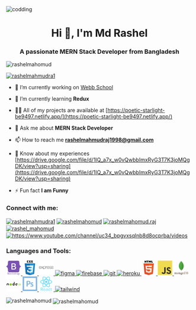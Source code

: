 <img alt="codding" src="https://i.ibb.co/HTKP16N/Grey-and-Black-Professional-Linked-In-Article-Cover-Image-1.png">
<h1 align="center">Hi 👋, I'm Md Rashel</h1>
<h3 align="center">A passionate MERN Stack Developer from Bangladesh</h3>

<p align="left"> <img src="https://komarev.com/ghpvc/?username=rashelmahomud&label=Profile%20views&color=0e75b6&style=flat" alt="rashelmahomud" /> </p>

<p align="left"> <a href="https://twitter.com/rashelmahmudra1" target="blank"><img src="https://img.shields.io/twitter/follow/rashelmahmudra1?logo=twitter&style=for-the-badge" alt="rashelmahmudra1" /></a> </p>

- 🔭 I’m currently working on [Webb School](https://webb-school-mission-2022.vercel.app/)

- 🌱 I’m currently learning **Redux**

- 👨‍💻 All of my projects are available at [https://poetic-starlight-be9497.netlify.app/](https://poetic-starlight-be9497.netlify.app/)

- 💬 Ask me about **MERN Stack Developer**

- 📫 How to reach me **rashelmahmudraj1998@gmail.com**

- 📄 Know about my experiences [https://drive.google.com/file/d/1IQ_a7x_w0vQwbbImxRyG3T7K3joMQgDK/view?usp=sharing](https://drive.google.com/file/d/1IQ_a7x_w0vQwbbImxRyG3T7K3joMQgDK/view?usp=sharing)

- ⚡ Fun fact **I am Funny**

<h3 align="left">Connect with me:</h3>
<p align="left">
<a href="https://twitter.com/rashelmahmudra1" target="blank"><img align="center" src="https://raw.githubusercontent.com/rahuldkjain/github-profile-readme-generator/master/src/images/icons/Social/twitter.svg" alt="rashelmahmudra1" height="30" width="40" /></a>
<a href="https://linkedin.com/in/rashelmahomud" target="blank"><img align="center" src="https://raw.githubusercontent.com/rahuldkjain/github-profile-readme-generator/master/src/images/icons/Social/linked-in-alt.svg" alt="rashelmahomud" height="30" width="40" /></a>
<a href="https://fb.com/rashelmahomud.raj" target="blank"><img align="center" src="https://raw.githubusercontent.com/rahuldkjain/github-profile-readme-generator/master/src/images/icons/Social/facebook.svg" alt="rashelmahomud.raj" height="30" width="40" /></a>
<a href="https://instagram.com/rashel_mahomud" target="blank"><img align="center" src="https://raw.githubusercontent.com/rahuldkjain/github-profile-readme-generator/master/src/images/icons/Social/instagram.svg" alt="rashel_mahomud" height="30" width="40" /></a>
<a href="https://www.youtube.com/c/https://www.youtube.com/channel/uc34_bpgvxsqlnb8d8ocprba/videos" target="blank"><img align="center" src="https://raw.githubusercontent.com/rahuldkjain/github-profile-readme-generator/master/src/images/icons/Social/youtube.svg" alt="https://www.youtube.com/channel/uc34_bpgvxsqlnb8d8ocprba/videos" height="30" width="40" /></a>
</p>

<h3 align="left">Languages and Tools:</h3>
<p align="left"> <a href="https://getbootstrap.com" target="_blank" rel="noreferrer"> <img src="https://raw.githubusercontent.com/devicons/devicon/master/icons/bootstrap/bootstrap-plain-wordmark.svg" alt="bootstrap" width="40" height="40"/> </a> <a href="https://www.w3schools.com/css/" target="_blank" rel="noreferrer"> <img src="https://raw.githubusercontent.com/devicons/devicon/master/icons/css3/css3-original-wordmark.svg" alt="css3" width="40" height="40"/> </a> <a href="https://expressjs.com" target="_blank" rel="noreferrer"> <img src="https://raw.githubusercontent.com/devicons/devicon/master/icons/express/express-original-wordmark.svg" alt="express" width="40" height="40"/> </a> <a href="https://www.figma.com/" target="_blank" rel="noreferrer"> <img src="https://www.vectorlogo.zone/logos/figma/figma-icon.svg" alt="figma" width="40" height="40"/> </a> <a href="https://firebase.google.com/" target="_blank" rel="noreferrer"> <img src="https://www.vectorlogo.zone/logos/firebase/firebase-icon.svg" alt="firebase" width="40" height="40"/> </a> <a href="https://git-scm.com/" target="_blank" rel="noreferrer"> <img src="https://www.vectorlogo.zone/logos/git-scm/git-scm-icon.svg" alt="git" width="40" height="40"/> </a> <a href="https://heroku.com" target="_blank" rel="noreferrer"> <img src="https://www.vectorlogo.zone/logos/heroku/heroku-icon.svg" alt="heroku" width="40" height="40"/> </a> <a href="https://www.w3.org/html/" target="_blank" rel="noreferrer"> <img src="https://raw.githubusercontent.com/devicons/devicon/master/icons/html5/html5-original-wordmark.svg" alt="html5" width="40" height="40"/> </a> <a href="https://developer.mozilla.org/en-US/docs/Web/JavaScript" target="_blank" rel="noreferrer"> <img src="https://raw.githubusercontent.com/devicons/devicon/master/icons/javascript/javascript-original.svg" alt="javascript" width="40" height="40"/> </a> <a href="https://www.mongodb.com/" target="_blank" rel="noreferrer"> <img src="https://raw.githubusercontent.com/devicons/devicon/master/icons/mongodb/mongodb-original-wordmark.svg" alt="mongodb" width="40" height="40"/> </a> <a href="https://nodejs.org" target="_blank" rel="noreferrer"> <img src="https://raw.githubusercontent.com/devicons/devicon/master/icons/nodejs/nodejs-original-wordmark.svg" alt="nodejs" width="40" height="40"/> </a> <a href="https://www.photoshop.com/en" target="_blank" rel="noreferrer"> <img src="https://raw.githubusercontent.com/devicons/devicon/master/icons/photoshop/photoshop-line.svg" alt="photoshop" width="40" height="40"/> </a> <a href="https://reactjs.org/" target="_blank" rel="noreferrer"> <img src="https://raw.githubusercontent.com/devicons/devicon/master/icons/react/react-original-wordmark.svg" alt="react" width="40" height="40"/> </a> <a href="https://tailwindcss.com/" target="_blank" rel="noreferrer"> <img src="https://www.vectorlogo.zone/logos/tailwindcss/tailwindcss-icon.svg" alt="tailwind" width="40" height="40"/> </a> </p>

<p><img align="left" src="https://github-readme-stats.vercel.app/api/top-langs?username=rashelmahomud&show_icons=true&locale=en&layout=compact" alt="rashelmahomud" /></p>

<p>&nbsp;<img align="center" src="https://github-readme-stats.vercel.app/api?username=rashelmahomud&show_icons=true&locale=en" alt="rashelmahomud" /></p>
